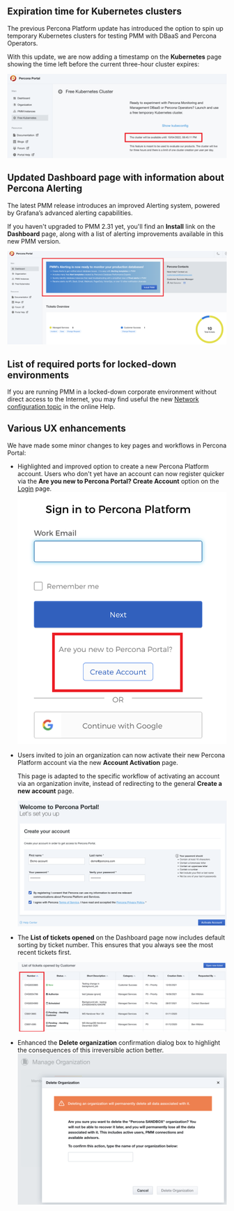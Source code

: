 ## Expiration time for Kubernetes clusters
The previous Percona Platform update has introduced the option to spin up temporary Kubernetes clusters for testing PMM with DBaaS and Percona Operators. 

With this update, we are now adding a timestamp on the **Kubernetes** page showing the time left before the current three-hour cluster expires:  

![Cluster Expiration Time](../images/cluster_expiration_time.png)

## Updated Dashboard page with information about Percona Alerting

The latest PMM release introduces an improved Alerting system, powered by Grafana’s advanced alerting capabilities. 

If you haven't upgraded to PMM 2.31 yet, you'll find an **Install** link on the **Dashboard** page, along with a list of alerting improvements available in this new PMM version. 

![Alerting Banner](../images/banner.png)

## List of required ports for locked-down environments

If you are running PMM in a locked-down corporate environment without direct access to the Internet, you may find useful the new [Network configuration topic](https://docs.percona.com/percona-platform/network.html) in the online Help.

## Various UX enhancements 

We have made some minor changes to key pages and workflows in Percona Portal:

- Highlighted and improved option to create a new Percona Platform account. Users who don't yet have an account can now register quicker via the **Are you new to Percona Portal? Create Account** option on the [Login](https://portal.percona.com/login) page. 
![Create Account Link](../images/create_account.png) 
- Users invited to join an organization can now activate their new Percona Platform account via the new **Account Activation** page. 

    This page is adapted to the specific workflow of activating an account via an organization invite, instead of redirecting to the general **Create a new account** page.  

    ![Activate Account](../images/activate.png)
- The **List of tickets opened** on the Dashboard page now includes default sorting by ticket number. 
  This ensures that you always see the most recent tickets first. 

  ![Sort Tickets by Number](../images/sorting_number.png)
- Enhanced the **Delete organization** confirmation dialog box to highlight the consequences of this irreversible action better. 
  ![Delete confirmation](../images/delete_confirmation.png)


